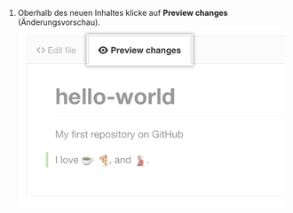 1. Oberhalb des neuen Inhaltes klicke auf **Preview changes** (Änderungsvorschau). ![Schaltfläche „File preview" (Dateivorschau)](/assets/images/help/repository/edit-readme-preview-changes.png)
